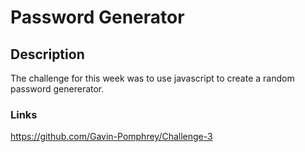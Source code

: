 # Password Generator

## Description
The challenge for this week was to use javascript to create a random password genererator.

### Links
https://github.com/Gavin-Pomphrey/Challenge-3

